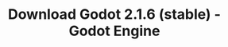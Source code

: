 ---
# Generated by /tools/generators/src/download_archive_generator !!! do not edit by hand !!!
title: 'Download Godot 2.1.6 (stable) - Godot Engine'
type: 'download/archive'
name: '2.1.6'
flavor: 'stable'
release_date: '2019-07-11T03:00:00-00:00'
release_notes: 'article/maintenance-release-godot-2-1-6/'
primaryPlatforms:
  - 'linux.64'
  - 'macos.universal'
  - 'windows.64'
  - 'linux_server.64'
  - 'templates'
links:
  linux.64:
    name: 'linux.64'
    title: 'Linux'
    caption: 'Padrão (x86_64)'
    tags:
      - '64 bit'
    hosts:
      github_builds:
        regular: 'https://github.com/godotengine/godot-builds/releases/download/2.1.6-stable/Godot_v2.1.6-stable_x11.64.zip'
        mono: '#'
      github:
        regular: 'https://github.com/godotengine/godot/releases/download/2.1.6-stable/Godot_v2.1.6-stable_x11.64.zip'
        mono: '#'
  macos.universal:
    name: 'macos.universal'
    title: 'macOS'
    caption: 'Universal (x86_64 + Silício da Apple)'
    tags:
      - 'Intel/Apple Silicon'
      - '64 bit'
    hosts:
      github_builds:
        regular: 'https://github.com/godotengine/godot-builds/releases/download/2.1.6-stable/Godot_v2.1.6-stable_osx.fat.zip'
        mono: '#'
      github:
        regular: 'https://github.com/godotengine/godot/releases/download/2.1.6-stable/Godot_v2.1.6-stable_osx.fat.zip'
        mono: '#'
  windows.64:
    name: 'windows.64'
    title: 'Windows'
    caption: 'Padrão (x86_64)'
    tags:
      - '64 bit'
    hosts:
      github_builds:
        regular: 'https://github.com/godotengine/godot-builds/releases/download/2.1.6-stable/Godot_v2.1.6-stable_win64.exe.zip'
        mono: '#'
      github:
        regular: 'https://github.com/godotengine/godot/releases/download/2.1.6-stable/Godot_v2.1.6-stable_win64.exe.zip'
        mono: '#'
  linux_server.64:
    name: 'linux_server.64'
    title: 'Servidor Linux'
    caption: 'Padrão (x86_64)'
    tags:
      - '64 bit'
    hosts:
      github_builds:
        regular: 'https://github.com/godotengine/godot-builds/releases/download/2.1.6-stable/Godot_v2.1.6-stable_linux_server.64.zip'
        mono: '#'
      github:
        regular: 'https://github.com/godotengine/godot/releases/download/2.1.6-stable/Godot_v2.1.6-stable_linux_server.64.zip'
        mono: '#'
  linux.32:
    name: 'linux.32'
    title: 'Linux'
    caption: 'Padrão (x86)'
    tags:
      - '32 bit'
    hosts:
      github_builds:
        regular: 'https://github.com/godotengine/godot-builds/releases/download/2.1.6-stable/Godot_v2.1.6-stable_x11.32.zip'
        mono: '#'
      github:
        regular: 'https://github.com/godotengine/godot/releases/download/2.1.6-stable/Godot_v2.1.6-stable_x11.32.zip'
        mono: '#'
  windows.32:
    name: 'windows.32'
    title: 'Windows'
    caption: 'Padrão (x86)'
    tags:
      - '32 bit'
    hosts:
      github_builds:
        regular: 'https://github.com/godotengine/godot-builds/releases/download/2.1.6-stable/Godot_v2.1.6-stable_win32.exe.zip'
        mono: '#'
      github:
        regular: 'https://github.com/godotengine/godot/releases/download/2.1.6-stable/Godot_v2.1.6-stable_win32.exe.zip'
        mono: '#'
  templates:
    name: 'templates'
    title: 'Modelos de exportação'
    caption: ''
    tags:
      - 'Utilizado para exportar os seus jogos para todas as plataformas suportadas'
    hosts:
      github_builds:
        regular: 'https://github.com/godotengine/godot-builds/releases/download/2.1.6-stable/Godot_v2.1.6-stable_export_templates.tpz'
        mono: '#'
      github:
        regular: 'https://github.com/godotengine/godot/releases/download/2.1.6-stable/Godot_v2.1.6-stable_export_templates.tpz'
        mono: '#'
---